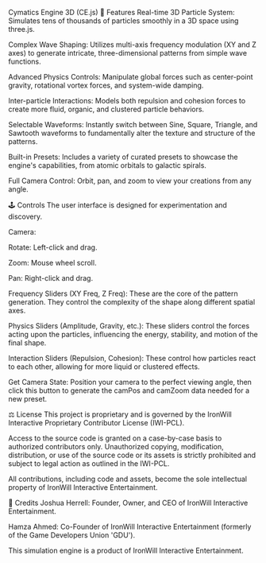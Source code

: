 Cymatics Engine 3D (CE.js)
🌟 Features
Real-time 3D Particle System: Simulates tens of thousands of particles smoothly in a 3D space using three.js.

Complex Wave Shaping: Utilizes multi-axis frequency modulation (XY and Z axes) to generate intricate, three-dimensional patterns from simple wave functions.

Advanced Physics Controls: Manipulate global forces such as center-point gravity, rotational vortex forces, and system-wide damping.

Inter-particle Interactions: Models both repulsion and cohesion forces to create more fluid, organic, and clustered particle behaviors.

Selectable Waveforms: Instantly switch between Sine, Square, Triangle, and Sawtooth waveforms to fundamentally alter the texture and structure of the patterns.

Built-in Presets: Includes a variety of curated presets to showcase the engine's capabilities, from atomic orbitals to galactic spirals.

Full Camera Control: Orbit, pan, and zoom to view your creations from any angle.

🕹️ Controls
The user interface is designed for experimentation and discovery.

Camera:

Rotate: Left-click and drag.

Zoom: Mouse wheel scroll.

Pan: Right-click and drag.

Frequency Sliders (XY Freq, Z Freq): These are the core of the pattern generation. They control the complexity of the shape along different spatial axes.

Physics Sliders (Amplitude, Gravity, etc.): These sliders control the forces acting upon the particles, influencing the energy, stability, and motion of the final shape.

Interaction Sliders (Repulsion, Cohesion): These control how particles react to each other, allowing for more liquid or clustered effects.

Get Camera State: Position your camera to the perfect viewing angle, then click this button to generate the camPos and camZoom data needed for a new preset.

⚖️ License
This project is proprietary and is governed by the IronWill Interactive Proprietary Contributor License (IWI-PCL).

Access to the source code is granted on a case-by-case basis to authorized contributors only. Unauthorized copying, modification, distribution, or use of the source code or its assets is strictly prohibited and subject to legal action as outlined in the IWI-PCL.

All contributions, including code and assets, become the sole intellectual property of IronWill Interactive Entertainment.

👥 Credits
Joshua Herrell: Founder, Owner, and CEO of IronWill Interactive Entertainment.

Hamza Ahmed: Co-Founder of IronWill Interactive Entertainment (formerly of the Game Developers Union 'GDU').

This simulation engine is a product of IronWill Interactive Entertainment.
